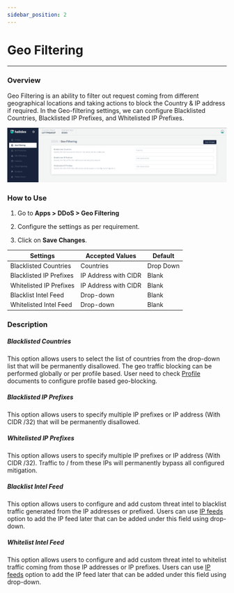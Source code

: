 ```yaml
---
sidebar_position: 2
---
```


# Geo Filtering

---

### Overview

Geo Filtering is an ability to filter out request coming from different geographical locations and taking actions to block the Country & IP address if required. In the Geo-filtering settings, we can configure Blacklisted Countries, Blacklisted IP Prefixes, and Whitelisted IP Prefixes.

![geo_filtering](/img/ddos/v7/docs/geofiltering.png)

### How to Use

1. Go to **Apps > DDoS > Geo Filtering**

2. Configure the settings as per requirement.

3. Click on **Save Changes**.

| Settings                | Accepted Values      | Default   |
|-------------------------|----------------------|-----------|
| Blacklisted Countries   | Countries            | Drop Down |
| Blacklisted IP Prefixes | IP Address with CIDR | Blank     |
| Whitelisted IP Prefixes | IP Address with CIDR | Blank     |
| Blacklist Intel Feed | Drop-down | Blank     |
| Whitelisted Intel Feed | Drop-down | Blank     |

### Description

##### **Blacklisted Countries**

This option allows users to select the list of countries from the drop-down list that will be permanently disallowed. The geo traffic blocking can be performed globally or per profile based. User need to check [Profile](/docs/enterprise/ddos/profile/general_settings.md) documents to configure profile based geo-blocking. 

##### **Blacklisted IP Prefixes**

This option allows users to specify multiple IP prefixes or IP address (With CIDR /32) that will be permanently disallowed.

##### **Whitelisted IP Prefixes**

This option allows users to specify multiple IP prefixes or IP address (With CIDR /32). Traffic to / from these IPs will permanently bypass all configured mitigation.

##### **Blacklist Intel Feed**
This option allows users to configure and add custom threat intel to blacklist traffic generated from the IP addresses or prefixed. Users can use [IP feeds](/docs/enterprise/platform/stacks/resource_content/custom_scripts.md) option to add the IP feed later that can be added under this field using drop-down.


##### **Whitelist Intel Feed**
This option allows users to configure and add custom threat intel to whitelist traffic coming from those IP addresses or IP prefixes. Users can use [IP feeds](/docs/enterprise/platform/stacks/resource_content/custom_scripts.md) option to add the IP feed later that can be added under this field using drop-down.